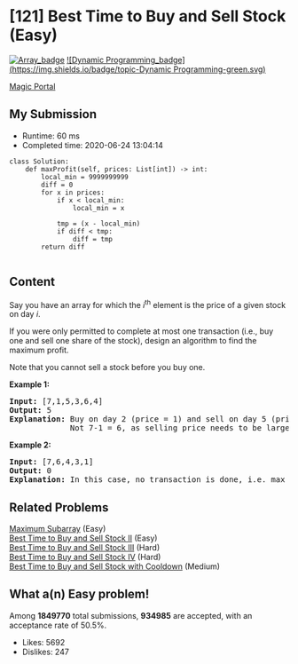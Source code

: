 # [121] Best Time to Buy and Sell Stock (Easy)

[![Array_badge](https://img.shields.io/badge/topic-Array-green.svg)](https://leetcode.com/problems/best-time-to-buy-and-sell-stock/)  [![Dynamic Programming_badge](https://img.shields.io/badge/topic-Dynamic Programming-green.svg)](https://leetcode.com/problems/best-time-to-buy-and-sell-stock/) 

[Magic Portal](https://leetcode.com/problems/best-time-to-buy-and-sell-stock/)

## My Submission

- Runtime: 60 ms
- Completed time: 2020-06-24 13:04:14

```python3
class Solution:
    def maxProfit(self, prices: List[int]) -> int:
        local_min = 9999999999
        diff = 0
        for x in prices:
            if x < local_min:
                local_min = x
            
            tmp = (x - local_min)
            if diff < tmp:
                diff = tmp
        return diff
                
```

## Content
<p>Say you have an array for which the <em>i</em><sup>th</sup> element is the price of a given stock on day <em>i</em>.</p>

<p>If you were only permitted to complete at most one transaction (i.e., buy one and sell one share of the stock), design an algorithm to find the maximum profit.</p>

<p>Note that you cannot sell a stock before you buy one.</p>

<p><strong>Example 1:</strong></p>

<pre>
<strong>Input:</strong> [7,1,5,3,6,4]
<strong>Output:</strong> 5
<strong>Explanation:</strong> Buy on day 2 (price = 1) and sell on day 5 (price = 6), profit = 6-1 = 5.
&nbsp;            Not 7-1 = 6, as selling price needs to be larger than buying price.
</pre>

<p><strong>Example 2:</strong></p>

<pre>
<strong>Input:</strong> [7,6,4,3,1]
<strong>Output:</strong> 0
<strong>Explanation:</strong> In this case, no transaction is done, i.e. max profit = 0.
</pre>


## Related Problems
[Maximum Subarray](https://leetcode.com/problems/maximum-subarray/) (Easy) <br>
[Best Time to Buy and Sell Stock II](https://leetcode.com/problems/best-time-to-buy-and-sell-stock-ii/) (Easy) <br>
[Best Time to Buy and Sell Stock III](https://leetcode.com/problems/best-time-to-buy-and-sell-stock-iii/) (Hard) <br>
[Best Time to Buy and Sell Stock IV](https://leetcode.com/problems/best-time-to-buy-and-sell-stock-iv/) (Hard) <br>
[Best Time to Buy and Sell Stock with Cooldown](https://leetcode.com/problems/best-time-to-buy-and-sell-stock-with-cooldown/) (Medium) <br>

## What a(n) Easy problem!
Among **1849770** total submissions, **934985** are accepted, with an acceptance rate of 50.5%. <br>

- Likes: 5692
- Dislikes: 247

